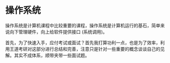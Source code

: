 # 操作系统

操作系统是计算机课程中比较重要的课程，操作系统是计算机运行的基石，简单来说向下管理硬件，向上给软件提供接口 (系统调用)。

首先，为了快速入手，应付考试或面试？首先我打算功利一点，也是为了效率，利用王道考研对这部分进行总结和完善，注意只是针对一些重要的概念谈谈自己的见解。其实不成体系，顺带夹带一些面试题。